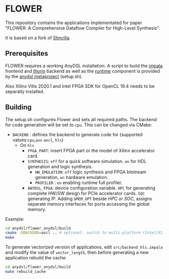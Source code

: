 # FLOWER #

This repository contains the applications implementated for paper "FLOWER: A Comprehensive Dataflow Compiler for High-Level Synthesis".

It is based on a fork of [Stincilla](https://github.com/AnyDSL/stincilla).

## Prerequisites ##
FLOWER requires a working AnyDSL installation. A script to build the [impala](https://github.com/AnyDSL/impala) frontend and [thorin](https://github.com/AnyDSL/thorin) backend as well as the [runtime](https://github.com/AnyDSL/runtime) component is provided by the [anydsl metaproject](https://github.com/AnyDSL/anydsl) (setup.sh).

Also Xilinx Vitis 2020.1 and Intel FPGA SDK for OpenCL 19.4 needs to be separatly installed.

## Building ##
The setup.sh configures Flower and sets all required paths. The backend for code generation will be set to `cpu`. This can be changed via CMake:
- `BACKEND` : defines the backend to generate code for (supported values:`cpu`,`avx` `aocl`, `hls`)
    + On `hls`
        - `FPGA_PART`: insert FPGA part or the model of Xilinx accelerator card.
        - `SYNTHESIS`: `off` for a quick software simulation. `on` for HDL generation and logic synthesis.
            - `HW_EMULATION`: `off` logic synthesis and FPGA bitstream generation, `on` hardware emulation.
            - `PROFILER` : `on` enabling runtime full profiler.
        - `ANYDSL_FPGA`: device configuration variable. `HPC` for generating complete HW/SW design for PCIe accelerator cards. `SOC` generating IP.
        Adding `GMEM_OPT` beside *HPC* or *SOC*, assigns separate memory interfaces for ports accessing the global memory.

Example:
```bash
cd anydsl/flower_anydsl/build
cmake -DBACKEND=aocl .. # optional: switch to multi-platform (Intel/Xilinx) OpenCL backend.
make
```

To generate vectorized version of applications, edit `src/backend_hls.impala` and modify the value of `vector_length`, then before generating a new application rebuild the cache:
```bash
cd anydsl/flower_anydsl/build
make rebuild_cache
```

